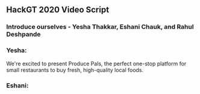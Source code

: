 ## HackGT 2020 Video Script

### Introduce ourselves - Yesha Thakkar, Eshani Chauk, and Rahul Deshpande

### Yesha: 
We're excited to present Produce Pals, the perfect one-stop platform for small restaurants to buy fresh, high-quality local foods. 

### Eshani: 
